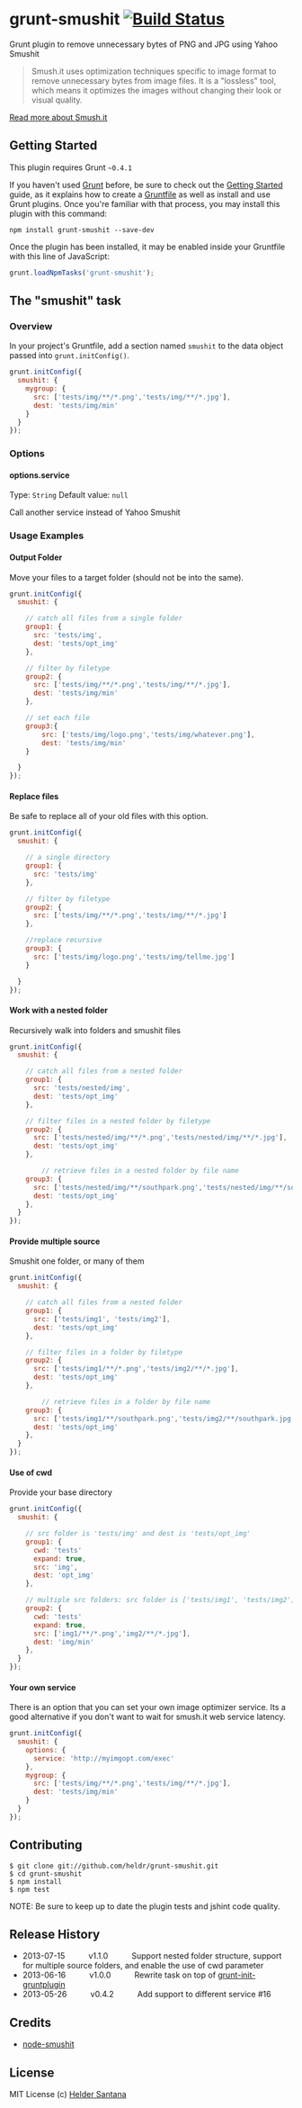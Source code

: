 # grunt-smushit [![Build Status](https://secure.travis-ci.org/heldr/grunt-smushit.png)](http://travis-ci.org/heldr/grunt-smushit)

Grunt plugin to remove unnecessary bytes of PNG and JPG using Yahoo Smushit

> Smush.it uses optimization techniques specific to image format to remove unnecessary bytes from image files. It is a "lossless" tool, which means it optimizes the images without changing their look or visual quality.

[Read more about Smush.it][smushit-site]

## Getting Started
This plugin requires Grunt `~0.4.1`

If you haven't used [Grunt](http://gruntjs.com/) before, be sure to check out the [Getting Started](http://gruntjs.com/getting-started) guide, as it explains how to create a [Gruntfile](http://gruntjs.com/sample-gruntfile) as well as install and use Grunt plugins. Once you're familiar with that process, you may install this plugin with this command:

```shell
npm install grunt-smushit --save-dev
```

Once the plugin has been installed, it may be enabled inside your Gruntfile with this line of JavaScript:

```js
grunt.loadNpmTasks('grunt-smushit');
```

## The "smushit" task

### Overview
In your project's Gruntfile, add a section named `smushit` to the data object passed into `grunt.initConfig()`.

```js
grunt.initConfig({
  smushit: {
    mygroup: {
      src: ['tests/img/**/*.png','tests/img/**/*.jpg'],
      dest: 'tests/img/min'
    }
  }
});
```

### Options

#### options.service
Type: `String`
Default value: `null`

Call another service instead of Yahoo Smushit

### Usage Examples

#### Output Folder
Move your files to a target folder (should not be into the same).

```js
grunt.initConfig({
  smushit: {

    // catch all files from a single folder
    group1: {
      src: 'tests/img',
      dest: 'tests/opt_img'
    },

    // filter by filetype
    group2: {
      src: ['tests/img/**/*.png','tests/img/**/*.jpg'],
      dest: 'tests/img/min'
    },

    // set each file
    group3:{
        src: ['tests/img/logo.png','tests/img/whatever.png'],
        dest: 'tests/img/min'
    }

  }
});
```

#### Replace files
Be safe to replace all of your old files with this option.

```js
grunt.initConfig({
  smushit: {

    // a single directory
    group1: {
      src: 'tests/img'
    },

    // filter by filetype
    group2: {
      src: ['tests/img/**/*.png','tests/img/**/*.jpg']
    },

    //replace recursive
    group3: {
      src: ['tests/img/logo.png','tests/img/tellme.jpg']
    }

  }
});
```

#### Work with a nested folder
Recursively walk into folders and smushit files

```js
grunt.initConfig({
  smushit: {

    // catch all files from a nested folder
    group1: {
      src: 'tests/nested/img',
      dest: 'tests/opt_img'
    },

    // filter files in a nested folder by filetype
    group2: {
      src: ['tests/nested/img/**/*.png','tests/nested/img/**/*.jpg'],
      dest: 'tests/opt_img'
    },

		// retrieve files in a nested folder by file name
    group3: {
      src: ['tests/nested/img/**/southpark.png','tests/nested/img/**/southpark.jpg'],
      dest: 'tests/opt_img'
    },
  }
});
```

#### Provide multiple source
Smushit one folder, or many of them

```js
grunt.initConfig({
  smushit: {

    // catch all files from a nested folder
    group1: {
      src: ['tests/img1', 'tests/img2'],
      dest: 'tests/opt_img'
    },

    // filter files in a folder by filetype
    group2: {
      src: ['tests/img1/**/*.png','tests/img2/**/*.jpg'],
      dest: 'tests/opt_img'
    },

		// retrieve files in a folder by file name
    group3: {
      src: ['tests/img1/**/southpark.png','tests/img2/**/southpark.jpg'],
      dest: 'tests/opt_img'
    },
  }
});
```

#### Use of cwd
Provide your base directory

```js
grunt.initConfig({
  smushit: {

    // src folder is 'tests/img' and dest is 'tests/opt_img'
    group1: {
      cwd: 'tests'
      expand: true,
      src: 'img',
      dest: 'opt_img'
    },

    // multiple src folders: src folder is ['tests/img1', 'tests/img2'] and dest is 'tests/img/min'
    group2: {
      cwd: 'tests'
      expand: true,
      src: ['img1/**/*.png','img2/**/*.jpg'],
      dest: 'img/min'
    },
  }
});
```


#### Your own service
There is an option that you can set your own image optimizer service. Its a good alternative if you don't want to wait for smush.it web service latency.

```js
grunt.initConfig({
  smushit: {
    options: {
      service: 'http://myimgopt.com/exec'
    },
    mygroup: {
      src: ['tests/img/**/*.png','tests/img/**/*.jpg'],
      dest: 'tests/img/min'
    }
  }
});
```

## Contributing

```cli
$ git clone git://github.com/heldr/grunt-smushit.git
$ cd grunt-smushit
$ npm install
$ npm test
```
NOTE: Be sure to keep up to date the plugin tests and jshint code quality.

## Release History
  * 2013-07-15   v1.1.0   Support nested folder structure, support for multiple source folders, and enable the use of cwd parameter
  * 2013-06-16   v1.0.0   Rewrite task on top of [grunt-init-gruntplugin][grunt-init-gruntplugin]
  * 2013-05-26   v0.4.2   Add support to different service #16

## Credits
  * [node-smushit][node-smushit]

## License

MIT License
(c) [Helder Santana](http://heldr.com)

[node-smushit]: https://github.com/colorhook/node-smushit
[smushit-site]: http://www.smushit.com/ysmush.it/
[grunt-init-gruntplugin]: https://github.com/gruntjs/grunt-init-gruntplugin
